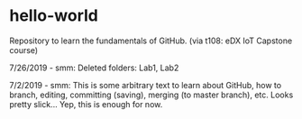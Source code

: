 # hello-world
Repository to learn the fundamentals of GitHub. (via t108: eDX IoT Capstone course)

7/26/2019 - smm:
Deleted folders:  Lab1, Lab2

7/2/2019 - smm: 
This is some arbitrary text to learn about GitHub, how to branch, editing, committing (saving), merging (to master branch), etc.
Looks pretty slick...
Yep, this is enough for now.
